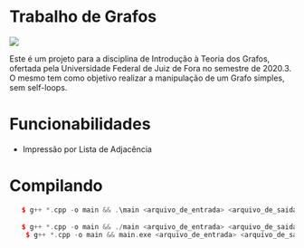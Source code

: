 # Trabalho de Grafos

![](https://img.shields.io/badge/C%2B%2B-v1.0-red")

Este é um projeto para a disciplina de Introdução à Teoria dos Grafos, ofertada pela Universidade Federal de Juiz de Fora no semestre de 2020.3. O mesmo tem como objetivo realizar a manipulação de um Grafo simples, sem self-loops.

# Funcionabilidades
* Impressão por Lista de Adjacência

# Compilando
```C++
   $ g++ *.cpp -o main && .\main <arquivo_de_entrada> <arquivo_de_saida>  - BRANCH MASTER
   
   $ g++ *.cpp -o main && ./main <arquivo_de_entrada> <arquivo_de_saida> <direcionado> <ponderado_aresta> <ponderado_no> - BRANCH RENAN (LINUX)
    $ g++ *.cpp -o main && main.exe <arquivo_de_entrada> <arquivo_de_saida> <direcionado> <ponderado_aresta> <ponderado_no> - BRANCH RENAN (WINDOWS)
